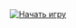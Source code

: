 <div align="center">
  <a href="https://iqqx.github.io/game"><img alt="Начать игру" src="https://img.shields.io/badge/%D0%9D%D0%B0%D1%87%D0%B0%D1%82%D1%8C%20%D0%B8%D0%B3%D1%80%D1%83-8A2BE2?style=for-the-badge&link=https%3A%2F%2Fiqqx.github.io%2Fgame"></a>
</div>

